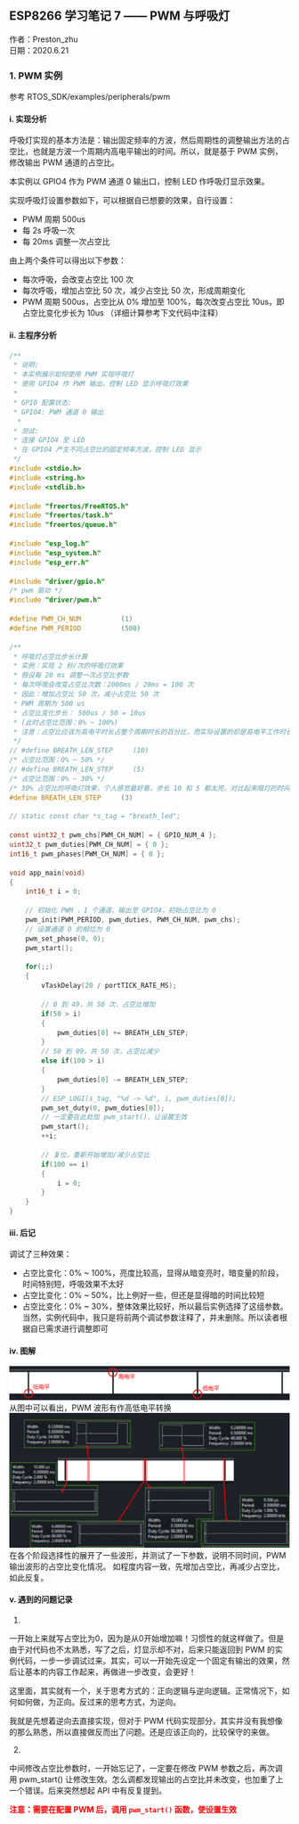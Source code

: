 ## ESP8266 学习笔记 7 —— PWM 与呼吸灯
作者：Preston_zhu<br>
日期：2020.6.21

### 1. PWM 实例

参考 RTOS_SDK/examples/peripherals/pwm

#### i. 实现分析

呼吸灯实现的基本方法是：输出固定频率的方波，然后周期性的调整输出方法的占空比，也就是方波一个周期内高电平输出的时间。所以，就是基于 PWM 实例，修改输出 PWM 通道的占空比。

本实例以 GPIO4 作为 PWM 通道 0 输出口，控制 LED 作呼吸灯显示效果。

实现呼吸灯设置参数如下，可以根据自已想要的效果，自行设置：
* PWM 周期 500us
* 每 2s 呼吸一次
* 每 20ms 调整一次占空比

由上两个条件可以得出以下参数：
* 每次呼吸，会改变占空比 100 次
* 每次呼吸，增加占空比 50 次，减少占空比 50 次，形成周期变化
* PWM 周期 500us，占空比从 0% 增加至 100%，每次改变占空比 10us，即占空比变化步长为 10us （详细计算参考下文代码中注释）

#### ii. 主程序分析

```C
/**
 * 说明:
 * 本实例展示如何使用 PWM 实现呼吸灯
 * 使用 GPIO4 作 PWM 输出，控制 LED 显示呼吸灯效果
 *
 * GPIO 配置状态:
 * GPIO4: PWM 通道 0 输出
  *
 * 测试:
 * 连接 GPIO4 至 LED
 * 在 GPIO4 产生不同占空比的固定频率方波，控制 LED 显示
 */
#include <stdio.h>
#include <string.h>
#include <stdlib.h>

#include "freertos/FreeRTOS.h"
#include "freertos/task.h"
#include "freertos/queue.h"

#include "esp_log.h"
#include "esp_system.h"
#include "esp_err.h"

#include "driver/gpio.h"
/* pwm 驱动 */
#include "driver/pwm.h"

#define PWM_CH_NUM          (1)
#define PWM_PERIOD          (500)

/**
 * 呼吸灯占空比步长计算
 * 实例：实现 2 秒/次的呼吸灯效果 
 * 假设每 20 ms 调整一次占空比参数
 * 每次呼吸会改变占空比次数：2000ms / 20ms = 100 次
 * 因此：增加占空比 50 次，减小占空比 50 次
 * PWM 周期为 500 us
 * 占空比变化步长： 500us / 50 = 10us
 * (此时占空比范围：0% ~ 100%)
 * 注意：占空比应该为高电平时长占整个周期时长的百分比，而实际设置的却是高电平工作时长，可能不太好理解。
 */
// #define BREATH_LEN_STEP     (10)
/* 占空比范围：0% ~ 50% */
// #define BREATH_LEN_STEP     (5)
/* 占空比范围：0% ~ 30% */
/* 30% 占空比的呼吸灯效果，个人感觉最好看，步长 10 和 5 都太亮，对比起来暗灯的时间就变短了，效果不明显，还刺眼 */
#define BREATH_LEN_STEP     (3)

// static const char *s_tag = "breath_led";

const uint32_t pwm_chs[PWM_CH_NUM] = { GPIO_NUM_4 };
uint32_t pwm_duties[PWM_CH_NUM] = { 0 };
int16_t pwm_phases[PWM_CH_NUM] = { 0 };

void app_main(void)
{
    int16_t i = 0;

    // 初始化 PWM ，1 个通道，输出至 GPIO4，初始占空比为 0
    pwm_init(PWM_PERIOD, pwm_duties, PWM_CH_NUM, pwm_chs);
    // 设置通道 0 的相位为 0
    pwm_set_phase(0, 0);
    pwm_start();

    for(;;)
    {
        vTaskDelay(20 / portTICK_RATE_MS);

        // 0 到 49，共 50 次，占空比增加
        if(50 > i)
        {
            pwm_duties[0] += BREATH_LEN_STEP;
        }
        // 50 到 99，共 50 次，占空比减少
        else if(100 > i)
        {
            pwm_duties[0] -= BREATH_LEN_STEP;
        }
        // ESP_LOGI(s_tag, "%d -> %d", i, pwm_duties[0]);
        pwm_set_duty(0, pwm_duties[0]);
        // 一定要在此处加 pwm_start()，让设置生效
        pwm_start();
        ++i;

        // 复位，重新开始增加/减少占空比
        if(100 == i)
        {
            i = 0;
        }
    }
}
```

#### iii. 后记

调试了三种效果：
* 占空比变化：0% ~ 100%，亮度比较高，显得从暗变亮时，暗变量的阶段，时间特别短，呼吸效果不太好
* 占空比变化：0% ~ 50%，比上例好一些，但还是显得暗的时间比较短
* 占空比变化：0% ~ 30%，整体效果比较好，所以最后实例选择了这组参数。当然，实例代码中，我只是将前两个调试参数注释了，并未删除。所以读者根据自已需求进行调整即可

#### iv. 图解
![breath_led1](images/breath_led1.png)
从图中可以看出，PWM 波形有作高低电平转换
![breath_led2](images/breath_led2.png)
在各个阶段选择性的展开了一些波形，并测试了一下参数，说明不同时间，PWM 输出波形的占空比变化情况。
如程度内容一致，先增加占空比，再减少占空比，如此反复。

#### v. 遇到的问题记录
1.
一开始上来就写占空比为0，因为是从0开始增加嘛！习惯性的就这样做了。但是由于对代码也不太熟悉，写了之后，灯显示却不对，后来只能返回到 PWM 的实例代码，一步一步调试过来。其实，可以一开始先设定一个固定有输出的效果，然后让基本的内容工作起来，再做进一步改变，会更好！

这里面，其实就有一个，关于思考方式的：正向逻辑与逆向逻辑。正常情况下，如何如何做，为正向。反过来的思考方式，为逆向。

我就是先想着逆向去直接实现，但对于 PWM 代码实现部分，其实并没有我想像的那么熟悉，所以直接做反而出了问题。还是应该正向的，比较保守的来做。

2. 
中间修改占空比参数时，一开始忘记了，一定要在修改 PWM 参数之后，再次调用 pwm_start() 让修改生效。怎么调都发现输出的占空比并未改变，也加重了上一个错误。后来突然想起 API 中有反复提到。

<font color="red">**注意：需要在配置 PWM 后，调用 `pwm_start()` 函数，使设置生效**</font>
